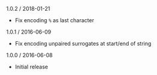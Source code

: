 1.0.2 / 2018-01-21

  * Fix encoding `%` as last character

1.0.1 / 2016-06-09

  * Fix encoding unpaired surrogates at start/end of string

1.0.0 / 2016-06-08

  * Initial release
